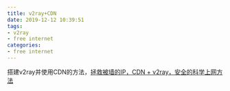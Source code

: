 ```yaml
---
title: v2ray+CDN
date: 2019-12-12 10:39:51
tags:
- v2ray
- free internet
categories:
- free internet
---
```

搭建v2ray并使用CDN的方法，[拯救被墙的IP，CDN + v2ray，安全的科学上网方法
](https://blog.sprov.xyz/2019/03/11/cdn-v2ray-safe-proxy/)
